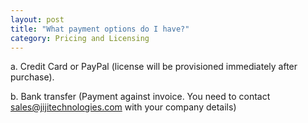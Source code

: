 ```yaml
---
layout: post
title: "What payment options do I have?"
category: Pricing and Licensing
---
```

a. Credit Card or PayPal  (license will be provisioned immediately after purchase).  

b. Bank transfer (Payment against invoice. You need to contact sales@jijitechnologies.com with your company details) 

 
